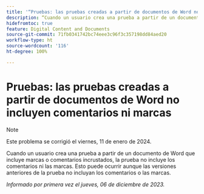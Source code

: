 ```yaml
---
title: '“Pruebas: las pruebas creadas a partir de documentos de Word no incluyen comentarios ni marcas”'
description: “Cuando un usuario crea una prueba a partir de un documento de Word que incluye marcas o comentarios incrustados, la prueba no incluye los comentarios ni las marcas. Esto puede ocurrir aunque las versiones anteriores de la prueba no incluyan los comentarios o las marcas”.
hidefromtoc: true
feature: Digital Content and Documents
source-git-commit: 71fb0341742bc74eee3c96f3c357198dd84aed20
workflow-type: ht
source-wordcount: '116'
ht-degree: 100%

---
```



# Pruebas: las pruebas creadas a partir de documentos de Word no incluyen comentarios ni marcas

>[!NOTE]
>
>Este problema se corrigió el viernes, 11 de enero de 2024.

<!--WF and EFP TOCs-->

Cuando un usuario crea una prueba a partir de un documento de Word que incluye marcas o comentarios incrustados, la prueba no incluye los comentarios ni las marcas. Esto puede ocurrir aunque las versiones anteriores de la prueba no incluyan los comentarios o las marcas.

_Informado por primera vez el jueves, 06 de diciembre de 2023._

